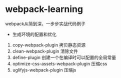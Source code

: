 # webpack-learning
webpack从简到深，一步步实战代码例子

- 生成环境的配置和优化
1. copy-webpack-plugin 拷贝静态资源
2. clean-webpack-plugin 清除文件
3. define-plugin 创建一个在编译时可以配置的全局常量
2. optimize-css-assets-webpack-plugin 压缩css
3. uglifyjs-webpack-plugin 压缩js
